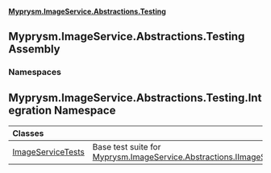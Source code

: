 #### [Myprysm.ImageService.Abstractions.Testing](index.md 'index')

## Myprysm.ImageService.Abstractions.Testing Assembly
### Namespaces

<a name='Myprysm.ImageService.Abstractions.Testing.Integration'></a>

## Myprysm.ImageService.Abstractions.Testing.Integration Namespace

| Classes | |
| :--- | :--- |
| [ImageServiceTests](Myprysm.ImageService.Abstractions.Testing.Integration.ImageServiceTests.md 'Myprysm.ImageService.Abstractions.Testing.Integration.ImageServiceTests') | Base test suite for [Myprysm.ImageService.Abstractions.IImageService](https://docs.microsoft.com/en-us/dotnet/api/Myprysm.ImageService.Abstractions.IImageService 'Myprysm.ImageService.Abstractions.IImageService'). |
